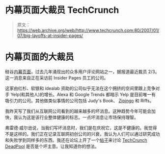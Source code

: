 # 内幕页面大裁员 TechCrunch

> 原文：<https://web.archive.org/web/http://www.techcrunch.com:80/2007/01/07/big-layoffs-at-insider-pages/>

# 内幕页面的大裁员

 [](https://web.archive.org/web/20220928194244/http://www.insiderpages.com/) 硅谷[内幕页面](https://web.archive.org/web/20220928194244/http://www.insiderpages.com/)，过去几年涌现出的众多用户评论网站之一，据报道最近裁员 2/3。这一消息来自正在采访前 Insider Pages 员工的公司。

这家由红杉、软银和 idealab 资助的公司似乎无法在这个拥挤的空间里跟上竞争对手 Yelp(和其他人)的增长。Alexa 和 Google Trends 都暗示 Yelp 是目前唯一有吸引力的公司。其他做类似事情的公司包括 Judy's Book、 [Zipingo](https://web.archive.org/web/20220928194244/http://www.beta.techcrunch.com/2005/11/27/intuits-zipingo-joins-local-business-review-sites/) 和 Riffs。

我昨天写了我们从互联网公司看到的越来越多的坏消息。这种趋势今年可能会加快，我认为这是该行业整体健康的标志。一点坏消息让市场保持理智。

弗雷德·威尔逊说，当我们写坏消息时，我们是在庆祝它，这是不健康的。我觉得不是这样的。我们正在记录互联网初创公司的兴衰，我认为人们可以通过研究成功和失败学到同样多的东西。我还在论坛上开了一个[帖子](https://web.archive.org/web/20220928194244/http://forums.beta.techcrunch.com/forums/thread.jspa?threadID=326&tstart=0)来讨论 [TechCrunch DeadPool](https://web.archive.org/web/20220928194244/http://www.beta.techcrunch.com/tag/deadpool) 是否是个坏主意。让我知道你的想法。